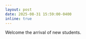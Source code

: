```yaml
---
layout: post
date: 2025-08-31 15:59:00-0400
inline: true
---
```


Welcome the arrival of new students.